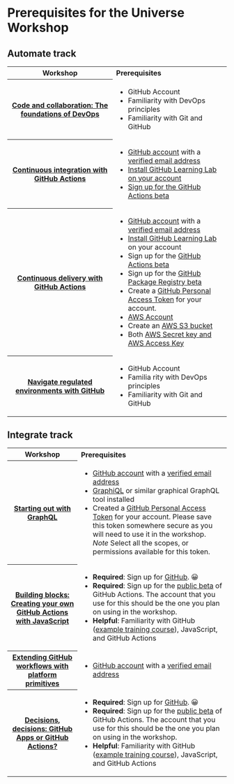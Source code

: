 # Prerequisites for the Universe Workshop

## Automate track

<table>
  <tbody>
    <tr>
      <th>Workshop</th>
      <th align="left">Prerequisites</th>
    </tr>
    <tr>
      <th><a href=https://githubuniverse.com/workshops/#code-and-collaboration-58-the-foundations-of-devops>Code and collaboration: The foundations of DevOps</a></th>
      <td>
        <ul>
          <li>GitHub Account</li>
          <li>Familiarity with DevOps principles</li>
          <li>Familiarity with Git and GitHub</li>
        </ul>
      </td>
    </tr>
    <tr>
      <th><a href=https://githubuniverse.com/workshops/#continuous-integration-with-github-actions>Continuous integration with GitHub Actions</a></th>
      <td>
        <ul>
          <li><a href=https://github.com/join>GitHub account</a> with a <a href=https://help.github.com/en/articles/verifying-your-email-address>verified email address</a></li>
          <li><a href=https://lab.github.com/docs/install>Install GitHub Learning Lab on your account</li>
          <li>Sign up for the <a href=https://github.com/features/actions/signup/?account=>GitHub Actions beta</li>
        </ul>
       </td>
    </tr>
    <tr>
      <th><a href=https://githubuniverse.com/workshops/#continuous-delivery-with-github-actions>Continuous delivery with GitHub Actions</a></th>
      <td>
        <ul>
           <li><a href="https://github.com/join">GitHub account</a> with a <a href="https://help.github.com/en/articles/verifying-your-email-address">verified email address</a></li>
           <li><a href="https://lab.github.com/docs/install">Install GitHub Learning Lab</a> on your account</li>
           <li>Sign up for the <a href="https://github.com/features/actions/signup/?account=">GitHub Actions beta</a></li>
           <li>Sign up for the <a href="https://github.com/features/package-registry">GitHub Package Registry beta</a></li>
           <li>Create a <a href="https://help.github.com/en/github/authenticating-to-github/creating-a-personal-access-token-for-the-command-line">GitHub Personal Access Token</a> for your account.</li>
           <li><a href="https://portal.aws.amazon.com/billing/signup?p=s3&amp;cp=bn&amp;ad=p#/start">AWS Account</a> </li>
           <li>Create an <a href="https://aws.amazon.com/s3/getting-started/?nc=sn&amp;loc=5">AWS S3 bucket</a></li>
           <li>Both <a href="https://docs.aws.amazon.com/general/latest/gr/aws-sec-cred-types.html#access-keys-and-secret-access-keys">AWS Secret key and AWS Access Key</a></li>
        </ul>
       </td>
    </tr>
    <tr>
      <th><a href=https://githubuniverse.com/workshops/#navigate-regulated-environments-with-github>Navigate regulated environments with GitHub</a></th>
      <td>
        <ul>
           <li>GitHub Account</li>
           <li>Familia rity with DevOps principles</li>
           <li>Familiarity with Git and GitHub</li>        </ul>
       </td>
    </tr>
  </tbody>
</table>

## Integrate track
<table>
  <tbody>
    <tr>
      <th>Workshop</th>
      <th align="left">Prerequisites</th>
    </tr>
    <tr>
      <th><a href=https://githubuniverse.com/workshops/#starting-out-with-graphql>Starting out with GraphQL</a></th>
      <td>
        <ul>
           <li><a href="https://github.com/join">GitHub account</a> with a <a href="https://help.github.com/en/articles/verifying-your-email-address">verified email address</a></li>
           <li><a href="https://electronjs.org/apps/graphiql">GraphiQL</a> or similar graphical GraphQL tool installed</li>
           <li>Created a <a href="https://help.github.com/en/github/authenticating-to-github/creating-a-personal-access-token-for-the-command-line">GitHub Personal Access Token</a> for your account. Please save this token somewhere secure as you will need to use it in the workshop. <em>Note</em> Select all the scopes, or permissions available for this token.</li>
        </ul>
      </td>
    </tr>
    <tr>
      <th><a href=https://githubuniverse.com/workshops/#building-blocks-58-creating-your-own-github-actions-with-javascript>Building blocks: Creating your own GitHub Actions with JavaScript</a></th>
      <td>
        <ul>
           <li><strong>Required</strong>: Sign up for <a href="https://github.com/join?source=header-home">GitHub</a>. 😀</li>
           <li><strong>Required</strong>: Sign up for the <a href="https://github.com/features/actions">public beta</a> of GitHub Actions. The account that you use for this should be the one you plan on using in the workshop.</li>
           <li><strong>Helpful</strong>: Familiarity with GitHub (<a href="https://lab.github.com/githubtraining/introduction-to-github">example training course</a>), JavaScript, and GitHub Actions</li>
        </ul>
       </td>
    </tr>
    <tr>
      <th><a href=https://githubuniverse.com/workshops/#extending-github-workflows-with-platform-primitives>Extending GitHub workflows with platform primitives</a></th>
      <td>
        <ul>
          <li><a href="https://github.com/join">GitHub account</a> with a <a href="https://help.github.com/en/articles/verifying-your-email-address">verified email address</a></li>
        </ul>
       </td>
    </tr>
    <tr>
      <th><a href=https://githubuniverse.com/workshops/#decisions-decisions-58-github-apps-or-github-actions>Decisions, decisions: GitHub Apps or GitHub Actions?</a></th>
      <td>
        <ul>
          <li><strong>Required</strong>: Sign up for <a href="https://github.com/join?source=header-home">GitHub</a>. 😀</li>
          <li><strong>Required</strong>: Sign up for the <a href="https://github.com/features/actions">public beta</a> of GitHub Actions. The account that you use for this should be the one you plan on using in the workshop.</li>
         <li><strong>Helpful</strong>: Familiarity with GitHub (<a href="https://lab.github.com/githubtraining/introduction-to-github">example training course</a>), JavaScript, and GitHub Actions</li> </ul>
       </td>
    </tr>
  </tbody>
</table>


